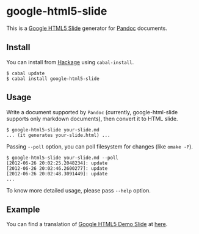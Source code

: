 # google-html5-slide

This is a [Google HTML5 Slide](https://code.google.com/p/html5slides/) generator
for [Pandoc](http://johnmacfarlane.net/pandoc/) documents.

## Install

You can install from [Hackage](http://hackage.haskell.org/) using `cabal-install`.

~~~ {.bash}
$ cabal update
$ cabal install google-html5-slide
~~~

## Usage

Write a document supported by `Pandoc`
(currently, google-html-slide supports only markdown documents),
then convert it to HTML slide.

~~~ {.bash}
$ google-html5-slide your-slide.md
... (it generates your-slide.html) ...
~~~

Passing `--poll` option, you can poll filesystem for changes (like `omake -P`).

~~~ {.bash}
$ google-html5-slide your-slide.md --poll
[2012-06-26 20:02:25.2048234]: update
[2012-06-26 20:02:46.2600277]: update
[2012-06-26 20:02:48.3091449]: update
...
~~~

To know more detailed usage, please pass `--help` option.

## Example

You can find a translation of [Google HTML5 Demo Slide](http://html5slides.googlecode.com/svn/trunk/template/index.html) at [here](https://raw.github.com/tanakh/pandoc-html5slide/master/example/test.md).
